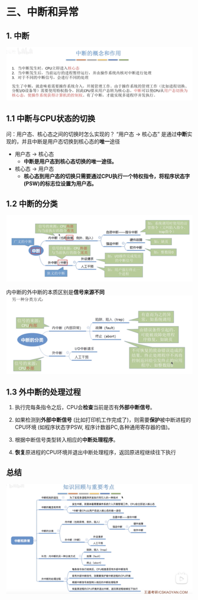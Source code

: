 # 三、中断和异常
## 1. 中断
![](%E4%B8%89%E3%80%81%E4%B8%AD%E6%96%AD%E5%92%8C%E5%BC%82%E5%B8%B8/%E6%88%AA%E5%B1%8F2021-03-24%2012.25.16.png)


## 1.1 中断与CPU状态的切换
问：用户态、核心态之间的切换时怎么实现的？
	“用户态 -> 核心态” 是通过**中断**实现的，并且中断是用户态切换到核心态的**唯一**途径

* 用户态 -> 核心态
	* **中断是用户态到核心态切换的唯一途径。**
* 核心态 -> 用户态
	* **核心态到用户态的切换只需要通过CPU执行一个特权指令，将程序状态字(PSW)的标志位设置为用户态。**

## 1.2 中断的分类
![](%E4%B8%89%E3%80%81%E4%B8%AD%E6%96%AD%E5%92%8C%E5%BC%82%E5%B8%B8/%E6%88%AA%E5%B1%8F2021-03-24%2012.29.50.png)

 内中断的外中断的本质区别是**信号来源不同**
 ![](%E4%B8%89%E3%80%81%E4%B8%AD%E6%96%AD%E5%92%8C%E5%BC%82%E5%B8%B8/%E6%88%AA%E5%B1%8F2021-03-24%2012.30.59.png)


## 1.3 外中断的处理过程
1. 执行完每条指令之后，CPU会**检查**当前是否有**外部中断信号**。

2. 如果检测到**外部中断信号** (比如打印机工作完成了)，则需要**保护**被中断进程的CPU环境 (如程序状态字PSW, 程序计数器PC,各种通用寄存器的值)。

3. 根据中断信号类型转入相应的**中断处理程序**。

4. **恢复**原进程的CPU环境并退出中断处理程序，返回原进程继续往下执行


## 总结
![](%E4%B8%89%E3%80%81%E4%B8%AD%E6%96%AD%E5%92%8C%E5%BC%82%E5%B8%B8/%E6%88%AA%E5%B1%8F2021-03-24%2012.35.07.png)





 


